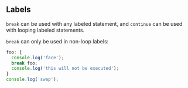 
## Labels

`break` can be used with any labeled statement, and `continue` can be used with looping labeled statements.

`break` can only be used in non-loop labels:

```js
foo: {
  console.log('face');
  break foo;
  console.log('this will not be executed');
}
console.log('swap');
```